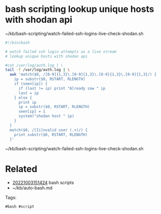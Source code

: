 # bash scripting lookup unique hosts with shodan api
~/kb/bash-scripting/watch-failed-ssh-logins-live-check-shodan.sh
```bash
#!/bin/bash

# watch failed ssh login attempts as a live stream
# lookup unique hosts with shodan api

#cat /var/log/auth.log | \
tail -f /var/log/auth.log | \
  awk 'match($0, /[0-9]{1,3}\.[0-9]{1,3}\.[0-9]{1,3}\.[0-9]{1,3}/) {
    ip = substr($0, RSTART, RLENGTH)
    if (seen[ip]) {
      if (last != ip) print "Already saw " ip
      last = ip
    } else {
      print ip
      ip = substr($0, RSTART, RLENGTH)
      seen[ip] = 1
      system("shodan host " ip)
    }
  }
  match($0, /[Ii]nvalid user (.+)/) {
    print substr($0, RSTART, RLENGTH)
  }'
```

~/kb/bash-scripting/watch-failed-ssh-logins-live-check-shodan.sh
# Related

- [20221003151424](/zet/20221003151424/README.md) bash scripts
- ~/kb/auto-bash.md

Tags:

    #bash #script 
